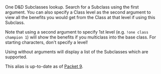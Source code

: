 One D&D Subclasses lookup. Search for a Subclass using the first argument. You can also specify a Class level as the second argument to view all the benefits you would get from the Class at that level if using this Subclass.

Note that using a second argument to specify 1st level (e.g. `!one class champion 1`) will show the benefits if you multiclass into the base class. For starting characters, don't specify a level!

Using without arguments will display a list of the Subclasses which are supported.

This alias is up-to-date as of [Packet 9](https://www.dndbeyond.com/sources/ua/ph-playtest-8).